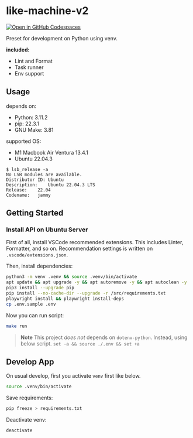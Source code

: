 # like-machine-v2

[![Open in GitHub Codespaces](https://github.com/codespaces/badge.svg)](https://github.com/codespaces/new?hide_repo_select=true&ref=main&repo=686856069&skip_quickstart=true)

Preset for development on Python using venv.

**included:**
- Lint and Format
- Task runner
- Env support

## Usage

depends on:
- Python: 3.11.2
- pip: 22.3.1
- GNU Make: 3.81

supported OS:
- M1 Macbook Air Ventura 13.4.1
- Ubuntu 22.04.3

```
$ lsb_release -a
No LSB modules are available.
Distributor ID:	Ubuntu
Description:	Ubuntu 22.04.3 LTS
Release:	22.04
Codename:	jammy
```

## Getting Started

### Install API on Ubuntu Server
First of all, install VSCode recommended extensions. This includes Linter, Formatter, and so on. Recommendation settings is written on `.vscode/extensions.json`.

Then, install dependencies:

```bash
python3 -m venv .venv && source .venv/bin/activate
apt update && apt upgrade -y && apt autoremove -y && apt autoclean -y
pip3 install --upgrade pip
pip install --no-cache-dir --upgrade -r /src/requirements.txt
playwright install && playwright install-deps
cp .env.sample .env
```

Now you can run script:

```bash
make run
```

> **Note**
This project *does not* depends on `dotenv-python`. Instead, using below script.
> `set -a && source ./.env && set +a`


## Develop App
On usual develop, first you activate `venv` first like below.

```bash
source .venv/bin/activate
```

Save requirements:

```bash
pip freeze > requirements.txt
```

Deactivate venv:

```bash
deactivate
```
